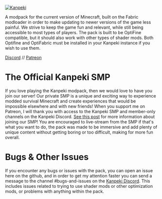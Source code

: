 <a href="https://imgbb.com/"><img src="https://i.ibb.co/j8bS4Qm/Kanpeki-2.png" alt="Kanpeki" border="0"></a>

A modpack for the current version of Minecraft, built on the Fabric modloader in order to make updating to newer versions of the game less painful. We strive to keep the game fun and relevant, while still being accessible to most types of players. The pack is built to be OptiFine compatible, but it should also work with other types of shader mods. Both Optifine and OptiFabric must be installed in your Kanpeki instance if you wish to use them. 

[Discord](https://discord.gg/9qJqG9nvN3) // [Patreon](https://patreon.com/kanpeki)

# The Official Kanpeki SMP

If you love playing the Kanpeki modpack, then we would love to have you join our server! Our private SMP is a unique and exciting way to experience modded survival Minecraft and create experiences that would be impossible elsewhere and with new friends! When you support me on Patreon, I will thank you with access to the Kanpeki SMP and member-only channels on the Kanpeki Discord. [See this post](https://www.patreon.com/posts/getting-started-49655292) for more information about joining our SMP! You are encouraged to live-stream from the SMP if that's what you want to do, the pack was made to be immersive and add plenty of unique content without getting boring or too difficult, making for more fun overall.

# Bugs & Other Issues

If you encounter any bugs or issues with the pack, you can open an issue here on the github, and in order to get my attention faster you can send a message to the channel #bugs-and-issues on the [Kanpeki Discord](https://discord.gg/9qJqG9nvN3). This includes issues related to trying to use shader mods or other optimization mods, or problems with anything within the pack.
